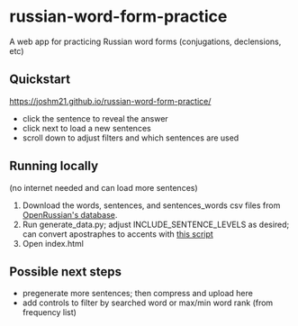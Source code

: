 # russian-word-form-practice
A web app for practicing Russian word forms (conjugations, declensions, etc)

## Quickstart
https://joshm21.github.io/russian-word-form-practice/
* click the sentence to reveal the answer
* click next to load a new sentences
* scroll down to adjust filters and which sentences are used

## Running locally
(no internet needed and can load more sentences)
1. Download the words, sentences, and sentences_words csv files from [OpenRussian's database](https://app.togetherdb.com/db/fwoedz5fvtwvq03v/russian3/words).
2. Run generate_data.py; adjust INCLUDE_SENTENCE_LEVELS as desired; can convert apostraphes to accents with [this script](https://github.com/joshm21/russian-text-tools)
3. Open index.html

## Possible next steps
* pregenerate more sentences; then compress and upload here
* add controls to filter by searched word or max/min word rank (from frequency list)
